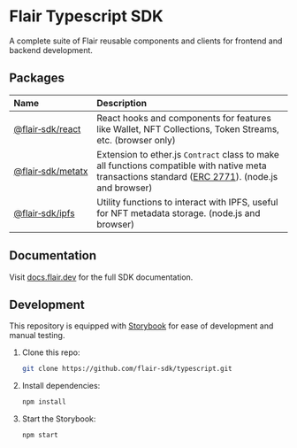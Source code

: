 # Flair Typescript SDK

A complete suite of Flair reusable components and clients for frontend and backend development.

## Packages

| Name                                   | Description                                                                                                                                                                                 |
| :------------------------------------- | :------------------------------------------------------------------------------------------------------------------------------------------------------------------------------------------ |
| [@flair&#x2011;sdk/react](./packages/react)   | React hooks and components for features like Wallet, NFT Collections, Token Streams, etc. (browser only)                                                                                    |
| [@flair&#x2011;sdk/metatx](./packages/metatx) | Extension to ether.js `Contract` class to make all functions compatible with native meta transactions standard ([ERC 2771](https://eips.ethereum.org/EIPS/eip-2771)). (node.js and browser) |
| [@flair&#x2011;sdk/ipfs](./packages/ipfs)     | Utility functions to interact with IPFS, useful for NFT metadata storage. (node.js and browser)                                                                                             |

## Documentation

Visit [docs.flair.dev](https://docs.flair.dev) for the full SDK documentation.

## Development

This repository is equipped with [Storybook](https://storybook.js.org/) for ease of development and manual testing.

1. Clone this repo:

   ```sh
   git clone https://github.com/flair-sdk/typescript.git
   ```

2. Install dependencies:

   ```sh
   npm install
   ```

3. Start the Storybook:

   ```sh
   npm start
   ```
